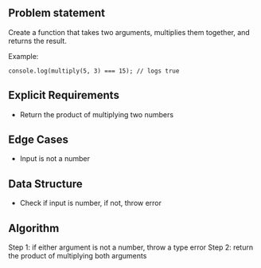 ## Problem statement

Create a function that takes two arguments, multiplies them together, and returns the result.

Example:

```
console.log(multiply(5, 3) === 15); // logs true
```

## Explicit Requirements

- Return the product of multiplying two numbers

## Edge Cases

- Input is not a number

## Data Structure

- Check if input is number, if not, throw error

## Algorithm

Step 1: if either argument is not a number, throw a type error
Step 2: return the product of multiplying both arguments

